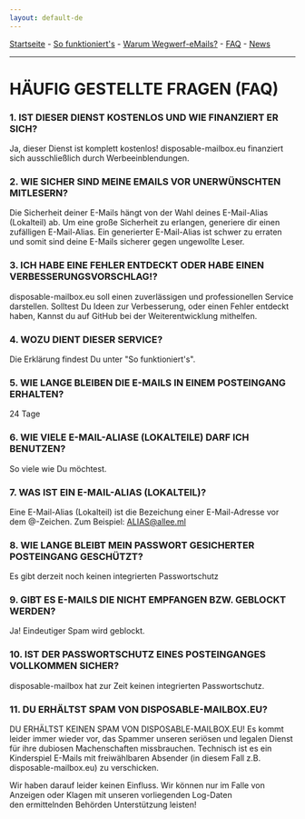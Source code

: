 ```yaml
---
layout: default-de
---
```

[Startseite](https://gh.disposable-mailbox.eu/de/) - [So funktioniert's](https://gh.disposable-mailbox.eu/de/about.html) - [Warum Wegwerf-eMails?](https://gh.disposable-mailbox.eu/de/why.html) - [FAQ](https://gh.disposable-mailbox.eu/de/FAQ.html) - [News](https://gh.disposable-mailbox.eu/de/news.html) 

---

# HÄUFIG GESTELLTE FRAGEN (FAQ)


###  1. IST DIESER DIENST KOSTENLOS UND WIE FINANZIERT ER SICH?

Ja, dieser Dienst ist komplett kostenlos! 
disposable-mailbox.eu finanziert sich ausschließlich durch Werbeeinblendungen.

###  2. WIE SICHER SIND MEINE EMAILS VOR UNERWÜNSCHTEN MITLESERN?

Die Sicherheit deiner E-Mails hängt von der Wahl deines E-Mail-Alias (Lokalteil) ab. 
Um eine große Sicherheit zu erlangen, generiere dir einen zufälligen E-Mail-Alias. 
Ein generierter E-Mail-Alias ist schwer zu erraten und somit sind deine E-Mails sicherer gegen ungewollte Leser.

###  3. ICH HABE EINE FEHLER ENTDECKT ODER HABE EINEN VERBESSERUNGSVORSCHLAG!?

disposable-mailbox.eu soll einen zuverlässigen und professionellen Service darstellen.
Solltest Du Ideen zur Verbesserung, oder einen Fehler entdeckt haben, Kannst du auf GitHub bei der Weiterentwicklung mithelfen. 

###  4. WOZU DIENT DIESER SERVICE?

Die Erklärung findest Du unter "So funktioniert's".

###  5. WIE LANGE BLEIBEN DIE E-MAILS IN EINEM POSTEINGANG ERHALTEN?

24 Tage

###  6. WIE VIELE E-MAIL-ALIASE (LOKALTEILE) DARF ICH BENUTZEN?

So viele wie Du möchtest.

###  7. WAS IST EIN E-MAIL-ALIAS (LOKALTEIL)?

Eine E-Mail-Alias (Lokalteil) ist die Bezeichung einer E-Mail-Adresse vor dem @-Zeichen. Zum Beispiel: ALIAS@allee.ml

###  8. WIE LANGE BLEIBT MEIN PASSWORT GESICHERTER POSTEINGANG GESCHÜTZT?

Es gibt derzeit noch keinen integrierten Passwortschutz 

###  9. GIBT ES E-MAILS DIE NICHT EMPFANGEN BZW. GEBLOCKT WERDEN?

Ja! Eindeutiger Spam wird geblockt. 

### 10. IST DER PASSWORTSCHUTZ EINES POSTEINGANGES VOLLKOMMEN SICHER?

disposable-mailbox hat zur Zeit keinen integrierten Passwortschutz. 

### 11. DU ERHÄLTST SPAM VON DISPOSABLE-MAILBOX.EU?

DU ERHÄLTST KEINEN SPAM VON DISPOSABLE-MAILBOX.EU!
Es kommt leider immer wieder vor, das Spammer unseren seriösen und legalen Dienst für ihre dubiosen Machenschaften missbrauchen.
Technisch ist es ein Kinderspiel E-Mails mit freiwählbaren Absender (in diesem Fall z.B. disposable-mailbox.eu) zu verschicken.

Wir haben darauf leider keinen Einfluss. Wir können nur im Falle von Anzeigen oder Klagen mit unseren vorliegenden Log-Daten den ermittelnden Behörden Unterstützung leisten!
